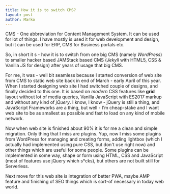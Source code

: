 ```yaml
---
title: How it is to switch CMS?
layout: post
author: Marko
---
```

CMS - One abbreviation for Content Management System. It can be used for lot of things. I have mostly is used it for web development and design, but it can be used for ERP, CMS for Business portals etc.

So, in short it s - how it is to switch from one big CMS (namely *WordPress*) to smaller hacker based JAMStack based CMS (*Jekyll* with HTML5, CSS & Vanilla JS for design) after years of usage that big CMS.

For me, it was - well bit seamless because I started conversion of web site from CMS to static web site back in end of March - early April of this year. When I started designing web site I had switched couple of designs, and finally decided to this one. It is based on *modern* CSS features like **grid** layout without lot of media queries, Vanilla JavaScript with ES2017 markup and without any kind of *jQuery*. I know, I know - jQuery is still a thing, and JavaScript Frameworks are a thing, but well - I'm cheap-stake and I want web site to be as smallest as possible and fast to load on any kind of mobile network.

Now when web site is finished about 90% it is for me a clean and simple migration. Only thing that I miss are plugins. Yup, now I miss some plugins from WordPress for managing and creating forms, adding lightbox (which I actually had implemented using pure CSS, but don't use right now) and other things which are useful for some people. Some plugins can be implemented in some way, shape or form using HTML, CSS and JavaScript (most of features use jQuery which s*cks), but others are not built still for Serverless.

Next move for this web site is integration of better PWA, maybe AMP feature and finishing of SEO things which is sort-of necessary in today web world.